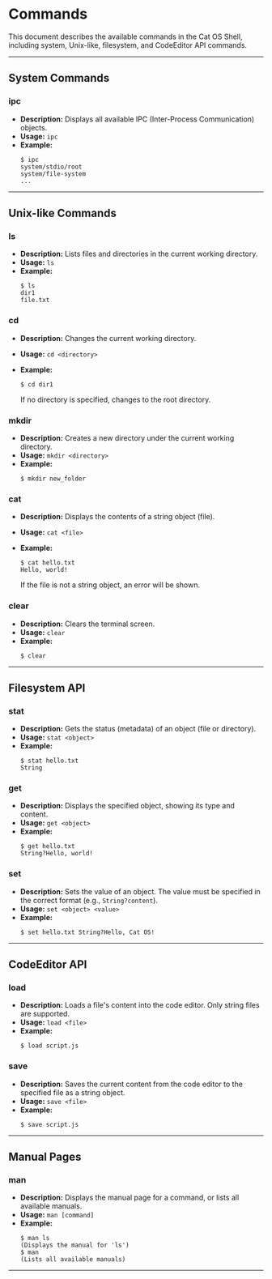 # Commands

This document describes the available commands in the Cat OS Shell, including system, Unix-like, filesystem, and CodeEditor API commands.

---

## System Commands

### ipc

- **Description:** Displays all available IPC (Inter-Process Communication) objects.
- **Usage:** `ipc`
- **Example:**
  ```
  $ ipc
  system/stdio/root
  system/file-system
  ...
  ```

---

## Unix-like Commands

### ls

- **Description:** Lists files and directories in the current working directory.
- **Usage:** `ls`
- **Example:**
  ```
  $ ls
  dir1
  file.txt
  ```

### cd

- **Description:** Changes the current working directory.
- **Usage:** `cd <directory>`
- **Example:**
  ```
  $ cd dir1
  ```

  If no directory is specified, changes to the root directory.

### mkdir

- **Description:** Creates a new directory under the current working directory.
- **Usage:** `mkdir <directory>`
- **Example:**
  ```
  $ mkdir new_folder
  ```

### cat

- **Description:** Displays the contents of a string object (file).
- **Usage:** `cat <file>`
- **Example:**
  ```
  $ cat hello.txt
  Hello, world!
  ```

  If the file is not a string object, an error will be shown.

### clear

- **Description:** Clears the terminal screen.
- **Usage:** `clear`
- **Example:**
  ```
  $ clear
  ```

---

## Filesystem API

### stat

- **Description:** Gets the status (metadata) of an object (file or directory).
- **Usage:** `stat <object>`
- **Example:**
  ```
  $ stat hello.txt
  String
  ```

### get

- **Description:** Displays the specified object, showing its type and content.
- **Usage:** `get <object>`
- **Example:**
  ```
  $ get hello.txt
  String?Hello, world!
  ```

### set

- **Description:** Sets the value of an object. The value must be specified in the correct format (e.g., `String?content`).
- **Usage:** `set <object> <value>`
- **Example:**
  ```
  $ set hello.txt String?Hello, Cat OS!
  ```

---

## CodeEditor API

### load

- **Description:** Loads a file's content into the code editor. Only string files are supported.
- **Usage:** `load <file>`
- **Example:**
  ```
  $ load script.js
  ```

### save

- **Description:** Saves the current content from the code editor to the specified file as a string object.
- **Usage:** `save <file>`
- **Example:**
  ```
  $ save script.js
  ```

---

## Manual Pages

### man

- **Description:** Displays the manual page for a command, or lists all available manuals.
- **Usage:** `man [command]`
- **Example:**
  ```
  $ man ls
  (Displays the manual for 'ls')
  $ man
  (Lists all available manuals)
  ```

---